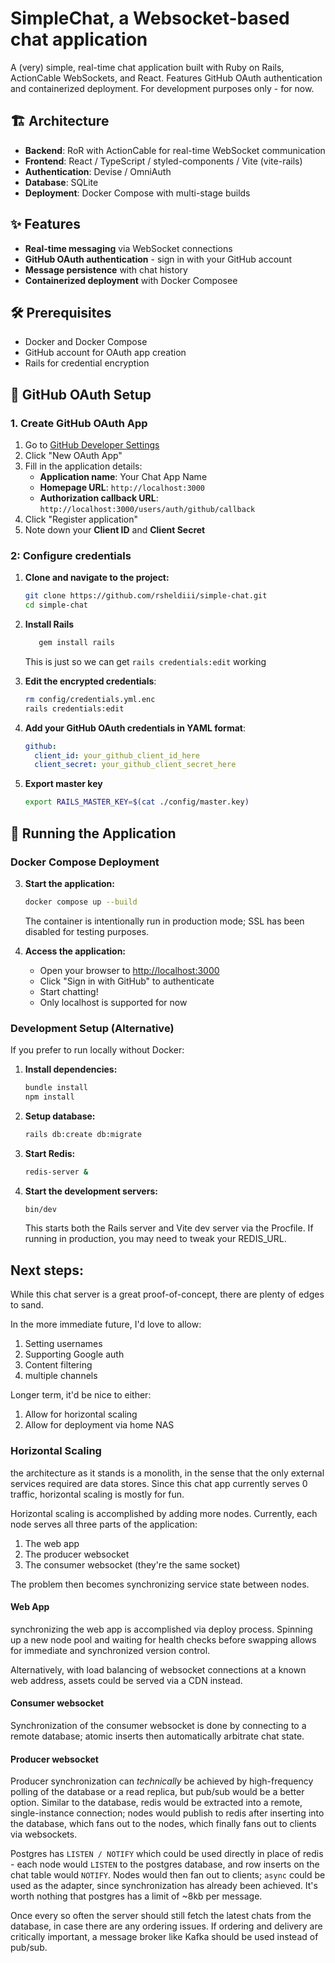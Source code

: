 # SimpleChat, a Websocket-based chat application

A (very) simple, real-time chat application built with Ruby on Rails, ActionCable WebSockets, and React. Features GitHub OAuth authentication and containerized deployment. For development purposes only - for now.

## 🏗️ Architecture

- **Backend**: RoR with ActionCable for real-time WebSocket communication
- **Frontend**: React / TypeScript / styled-components / Vite (vite-rails)
- **Authentication**: Devise / OmniAuth
- **Database**: SQLite 
- **Deployment**: Docker Compose with multi-stage builds

## ✨ Features

- **Real-time messaging** via WebSocket connections
- **GitHub OAuth authentication** - sign in with your GitHub account
- **Message persistence** with chat history
- **Containerized deployment** with Docker Composee

## 🛠️ Prerequisites

- Docker and Docker Compose
- GitHub account for OAuth app creation
- Rails for credential encryption

## 🔐 GitHub OAuth Setup

### 1. Create GitHub OAuth App

1. Go to [GitHub Developer Settings](https://github.com/settings/developers)
2. Click "New OAuth App"
3. Fill in the application details:
   - **Application name**: Your Chat App Name
   - **Homepage URL**: `http://localhost:3000`
   - **Authorization callback URL**: `http://localhost:3000/users/auth/github/callback`
4. Click "Register application"
5. Note down your **Client ID** and **Client Secret**

### 2: Configure credentials


1. **Clone and navigate to the project:**
   ```bash
   git clone https://github.com/rsheldiii/simple-chat.git
   cd simple-chat
   ```
2. **Install Rails**
    ```bash
       gem install rails
    ```
    This is just so we can get `rails credentials:edit` working

3. **Edit the encrypted credentials**:
   ```bash
   rm config/credentials.yml.enc
   rails credentials:edit
   ```

3. **Add your GitHub OAuth credentials in YAML format**:
   ```yaml
   github:
     client_id: your_github_client_id_here
     client_secret: your_github_client_secret_here
   ```

4. **Export master key**
    ```bash
    export RAILS_MASTER_KEY=$(cat ./config/master.key)
    ```

## 🚀 Running the Application

### Docker Compose Deployment

3. **Start the application:**
   ```bash
   docker compose up --build
   ```

    The container is intentionally run in production mode; SSL has been disabled for testing purposes.

4. **Access the application:**
   - Open your browser to [http://localhost:3000](http://localhost:3000)
   - Click "Sign in with GitHub" to authenticate
   - Start chatting!
   - Only localhost is supported for now

### Development Setup (Alternative)

If you prefer to run locally without Docker:

1. **Install dependencies:**
   ```bash
   bundle install
   npm install
   ```

2. **Setup database:**
   ```bash
   rails db:create db:migrate
   ```

3. **Start Redis:**
   ```bash
   redis-server &
   ```

4. **Start the development servers:**
   ```bash
   bin/dev
   ```

   This starts both the Rails server and Vite dev server via the Procfile. If running in production, you may need to tweak your REDIS_URL.

## Next steps:

While this chat server is a great proof-of-concept, there are plenty of edges to sand. 

In the more immediate future, I'd love to allow:

1. Setting usernames
2. Supporting Google auth
3. Content filtering
4. multiple channels

Longer term, it'd be nice to either:

1. Allow for horizontal scaling
2. Allow for deployment via home NAS

### Horizontal Scaling

the architecture as it stands is a monolith, in the sense that the only external services required are data stores. Since this chat app currently serves 0 traffic, horizontal scaling is mostly for fun.

Horizontal scaling is accomplished by adding more nodes. Currently, each node serves all three parts of the application:

1. The web app
2. The producer websocket
3. The consumer websocket (they're the same socket)

The problem then becomes synchronizing service state between nodes.

#### Web App

synchronizing the web app is accomplished via deploy process. Spinning up a new node pool and waiting for health checks before swapping allows for immediate and synchronized version control. 

Alternatively, with load balancing of websocket connections at a known web address, assets could be served via a CDN instead.

#### Consumer websocket

Synchronization of the consumer websocket is done by connecting to a remote database; atomic inserts then automatically arbitrate chat state.

#### Producer websocket

Producer synchronization can _technically_ be achieved by high-frequency polling of the database or a read replica, but pub/sub would be a better option. Similar to the database, redis would be extracted into a remote, single-instance connection; nodes would publish to redis after inserting into the database, which fans out to the nodes, which finally fans out to clients via websockets.

Postgres has `LISTEN / NOTIFY` which could be used directly in place of redis - each node would `LISTEN` to the postgres database, and row inserts on the chat table would `NOTIFY`. Nodes would then fan out to clients; `async` could be used as the adapter, since synchronization has already been achieved. It's worth nothing that postgres has a limit of ~8kb per message.

Once every so often the server should still fetch the latest chats from the database, in case there are any ordering issues. If ordering and delivery are critically important, a message broker like Kafka should be used instead of pub/sub.
